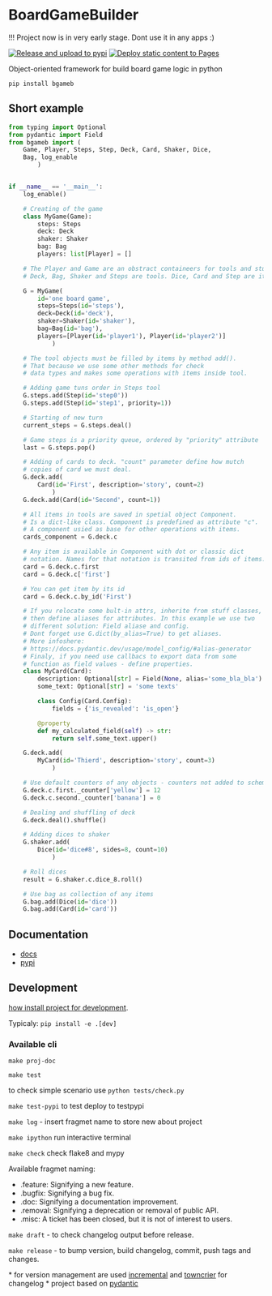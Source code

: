 # BoardGameBuilder

!!! Project now is in very early stage. Dont use it in any apps :)

[![Release and upload to pypi](https://github.com/KonstantinKlepikov/BoardGameBuilder/actions/workflows/release.yml/badge.svg)](https://github.com/KonstantinKlepikov/BoardGameBuilder/actions/workflows/release.yml)
[![Deploy static content to Pages](https://github.com/KonstantinKlepikov/BoardGameBuilder/actions/workflows/build-docs.yml/badge.svg)](https://github.com/KonstantinKlepikov/BoardGameBuilder/actions/workflows/build-docs.yml)

Object-oriented framework for build board game logic in python

`pip install bgameb`

## Short example

```python
from typing import Optional
from pydantic import Field
from bgameb import (
    Game, Player, Steps, Step, Deck, Card, Shaker, Dice,
    Bag, log_enable
        )


if __name__ == '__main__':
    log_enable()

    # Creating of the game
    class MyGame(Game):
        steps: Steps
        deck: Deck
        shaker: Shaker
        bag: Bag
        players: list[Player] = []

    # The Player and Game are an obstract containeers for tools and stuff.
    # Deck, Bag, Shaker and Steps are tools. Dice, Card and Step are items.

    G = MyGame(
        id='one board game',
        steps=Steps(id='steps'),
        deck=Deck(id='deck'),
        shaker=Shaker(id='shaker'),
        bag=Bag(id='bag'),
        players=[Player(id='player1'), Player(id='player2')]
            )

    # The tool objects must be filled by items by method add().
    # That because we use some other methods for check
    # data types and makes some operations with items inside tool.

    # Adding game tuns order in Steps tool
    G.steps.add(Step(id='step0'))
    G.steps.add(Step(id='step1', priority=1))

    # Starting of new turn
    current_steps = G.steps.deal()

    # Game steps is a priority queue, ordered by "priority" attribute
    last = G.steps.pop()

    # Adding of cards to deck. "count" parameter define how mutch
    # copies of card we must deal.
    G.deck.add(
        Card(id='First', description='story', count=2)
            )
    G.deck.add(Card(id='Second', count=1))

    # All items in tools are saved in spetial object Component.
    # Is a dict-like class. Component is predefined as attribute "c".
    # A component usied as base for other operations with items.
    cards_component = G.deck.c

    # Any item is available in Component with dot or classic dict
    # notation. Names for that notation is transited from ids of items.
    card = G.deck.c.first
    card = G.deck.c['first']

    # You can get item by its id
    card = G.deck.c.by_id('First')

    # If you relocate some bult-in attrs, inherite from stuff classes,
    # then define aliases for attributes. In this example we use two
    # different solution: Field aliase and config.
    # Dont forget use G.dict(by_alias=True) to get aliases.
    # More infoshere:
    # https://docs.pydantic.dev/usage/model_config/#alias-generator
    # Finaly, if you need use callbacs to export data from some
    # function as field values - define properties.
    class MyCard(Card):
        description: Optional[str] = Field(None, alias='some_bla_bla')
        some_text: Optional[str] = 'some texts'

        class Config(Card.Config):
            fields = {'is_revealed': 'is_open'}

        @property
        def my_calculated_field(self) -> str:
            return self.some_text.upper()

    G.deck.add(
        MyCard(id='Thierd', description='story', count=3)
            )

    # Use default counters of any objects - counters not added to schema output
    G.deck.c.first._counter['yellow'] = 12
    G.deck.c.second._counter['banana'] = 0

    # Dealing and shuffling of deck
    G.deck.deal().shuffle()

    # Adding dices to shaker
    G.shaker.add(
        Dice(id='dice#8', sides=8, count=10)
            )

    # Roll dices
    result = G.shaker.c.dice_8.roll()

    # Use bag as collection of any items
    G.bag.add(Dice(id='dice'))
    G.bag.add(Card(id='card'))
```

## Documentation

- [docs](https://konstantinklepikov.github.io/BoardGameBuilder/)
- [pypi](https://pypi.org/project/bgameb/)

## Development

[how install project for development](https://konstantinklepikov.github.io/BoardGameBuilder/usage.html).

Typicaly: `pip install -e .[dev]`

### Available cli

`make proj-doc`

`make test`

to check simple scenario use `python tests/check.py`

`make test-pypi` to test deploy to testpypi

`make log` - insert fragmet name to store new about project

`make ipython` run interactive terminal

`make check` check flake8 and mypy

Available fragmet naming:

- .feature: Signifying a new feature.
- .bugfix: Signifying a bug fix.
- .doc: Signifying a documentation improvement.
- .removal: Signifying a deprecation or removal of public API.
- .misc: A ticket has been closed, but it is not of interest to users.

`make draft` - to check changelog output before release.

`make release` - to bump version, build changelog, commit, push tags and changes.

\* for version management are used [incremental](https://github.com/twisted/incremental) and [towncrier](https://pypi.org/project/towncrier/) for changelog
\* project based on [pydantic](https://github.com/pydantic/pydantic)
